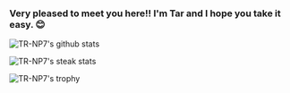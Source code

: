 ### Very pleased to meet you here!! I'm Tar and I hope you take it easy. 😊

<!--
**TR-NP7/TR-NP7** is a ✨ _special_ ✨ repository because its `README.md` (this file) appears on your GitHub profile.

Here are some ideas to get you started:

- 🔭 I’m currently working on ...
- 🌱 I’m currently learning ...
- 👯 I’m looking to collaborate on ...
- 🤔 I’m looking for help with ...
- 💬 Ask me about ...
- 📫 How to reach me: ...
- 😄 Pronouns: ...
- ⚡ Fun fact: ...
-->

![TR-NP7's github stats](https://github-readme-streak-stats.herokuapp.com/?user=TR-NP7&count_private=true&theme=radical)

![TR-NP7's steak stats](https://github-readme-stats.vercel.app/api?username=TR-NP7&count_private=true&show_icons=true&theme=nightowl)

![TR-NP7's trophy](https://github-profile-trophy.vercel.app/?username=TR-NP7&theme=radical&rank=SECRET,SSS,SS,S,AAA,AA,A)
